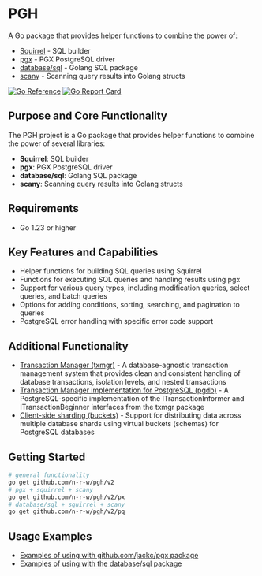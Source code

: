 # PGH

A Go package that provides helper functions to combine the power of:

- [Squirrel](https://github.com/n-r-w/squirrel) - SQL builder
- [pgx](https://github.com/jackc/pgx) - PGX PostgreSQL driver
- [database/sql](https://pkg.go.dev/database/sql) - Golang SQL package
- [scany](https://github.com/georgysavva/scany) - Scanning query results into Golang structs

[![Go Reference](https://pkg.go.dev/badge/github.com/n-r-w/pgh.svg)](https://pkg.go.dev/github.com/n-r-w/pgh/v2)
[![Go Report Card](https://goreportcard.com/badge/github.com/n-r-w/pgh)](https://goreportcard.com/report/github.com/n-r-w/pgh/v2)

## Purpose and Core Functionality

The PGH project is a Go package that provides helper functions to combine the power of several libraries:

- **Squirrel**: SQL builder
- **pgx**: PGX PostgreSQL driver
- **database/sql**: Golang SQL package
- **scany**: Scanning query results into Golang structs

## Requirements

- Go 1.23 or higher

## Key Features and Capabilities

- Helper functions for building SQL queries using Squirrel
- Functions for executing SQL queries and handling results using pgx
- Support for various query types, including modification queries, select queries, and batch queries
- Options for adding conditions, sorting, searching, and pagination to queries
- PostgreSQL error handling with specific error code support

## Additional Functionality

- [Transaction Manager (txmgr)](txmgr/README.md) - A database-agnostic transaction management system that provides clean and consistent handling of database transactions, isolation levels, and nested transactions
- [Transaction Manager implementation for PostgreSQL (pgdb)](px/db/README.md) - A PostgreSQL-specific implementation of the ITransactionInformer and ITransactionBeginner interfaces from the txmgr package
- [Client-side sharding (buckets)](px/db/buckets/README.md) - Support for distributing data across multiple database shards using virtual buckets (schemas) for PostgreSQL databases

## Getting Started

```bash
# general functionality
go get github.com/n-r-w/pgh/v2
# pgx + squirrel + scany
go get github.com/n-r-w/pgh/v2/px
# database/sql + squirrel + scany
go get github.com/n-r-w/pgh/v2/pq
```

## Usage Examples

- [Examples of using with github.com/jackc/pgx package](examples/pgx.go)
- [Examples of using with the database/sql package](examples/pq.go)
